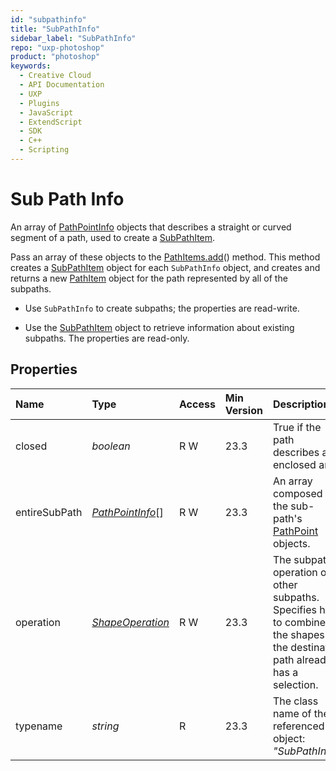 ```yaml
---
id: "subpathinfo"
title: "SubPathInfo"
sidebar_label: "SubPathInfo"
repo: "uxp-photoshop"
product: "photoshop"
keywords:
  - Creative Cloud
  - API Documentation
  - UXP
  - Plugins
  - JavaScript
  - ExtendScript
  - SDK
  - C++
  - Scripting
---
```


# Sub Path Info

An array of [PathPointInfo](/ps_reference/classes/pathpointinfo/) objects that describes a straight or curved segment of a path, used to create
a [SubPathItem](/ps_reference/classes/subpathitem/).

Pass an array of these objects to the [PathItems.add](/ps_reference/classes/pathitems/#add)() method. This method creates a [SubPathItem](/ps_reference/classes/subpathitem/) object
for each `SubPathInfo` object, and creates and returns a new [PathItem](/ps_reference/classes/pathitem/) object for the path represented by
all of the subpaths.

 - Use `SubPathInfo` to create subpaths; the properties are read-write.

 - Use the [SubPathItem](/ps_reference/classes/subpathitem/) object to retrieve information about existing subpaths. The properties are read-only.

## Properties

| Name | Type | Access | Min Version | Description |
| :------ | :------ | :------ | :------ | :------ |
| closed | *boolean* | R W | 23.3 | True if the path describes an enclosed area. |
| entireSubPath | [*PathPointInfo*](/ps_reference/classes/pathpointinfo/)[] | R W | 23.3 | An array composed of the sub-path&#x27;s [PathPoint](/ps_reference/classes/pathpoint/) objects. |
| operation | [*ShapeOperation*](/ps_reference/modules/constants/#shapeoperation) | R W | 23.3 | The subpath&#x27;s operation on other subpaths. Specifies how to combine the shapes if the destination path already has a selection. |
| typename | *string* | R | 23.3 | The class name of the referenced object: *&quot;SubPathInfo&quot;*. |
